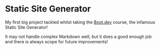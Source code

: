 # Static Site Generator

My first big project tackled whilst taking the [Boot.dev](http://www.boot.dev) course, the infamous Static Site Generator!

It may not handle complex Markdown well, but it does a good enough job and there is always scope for future improvements!
